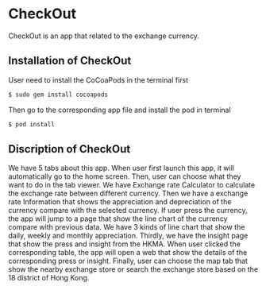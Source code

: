 # CheckOut

CheckOut is an app that related to the exchange currency.

## Installation of CheckOut

User need to install the CoCoaPods in the terminal first

```bash
$ sudo gem install cocoapods
```
Then go to the corresponding app file and install the pod in terminal

 ```bash
 $ pod install
 ```
 
 ## Discription of CheckOut
 
 We have 5 tabs about this app. When user first launch this app, it will automatically go to the home screen. Then, user can choose what they want to do in the tab viewer. We have Exchange rate Calculator to calculate the exchange rate between different currency. Then we have a exchange rate Information that shows the appreciation and depreciation of the currency compare with the selected currency. If user press the currency, the app will jump to a page that show the line chart of the currency compare with previous data. We have 3 kinds of line chart that show the daily, weekly and monthly appreciation. Thirdly, we have the insight page that show the press and insight from the HKMA. When user clicked the corresponding table, the app will open a web that show the details of the corresponding press or insight. Finally, user can choose the map tab that show the nearby exchange store or search the exchange store based on the 18 district of Hong Kong.

